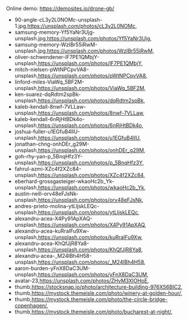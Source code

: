 Online demo: https://demosites.io/drone-gb/

- 90-angle-cL3y2L0NOMc-unsplash-1.jpg,https://unsplash.com/photos/cL3y2L0NOMc,
- samsung-memory-Yf5YaNr3Ujg-unsplash.jpg,https://unsplash.com/photos/Yf5YaNr3Ujg,
- samsung-memory-WzIBr55iRwM-unsplash.jpg,https://unsplash.com/photos/WzIBr55iRwM,
- oliver-schwendener-lF7PE1QMbjY-unsplash,https://unsplash.com/photos/lF7PE1QMbjY,
- mitch-nielsen-pWtNPCpvVA8-unsplash,https://unsplash.com/photos/pWtNPCpvVA8,
- linford-miles-ViaWq_5BF2M-unsplash,https://unsplash.com/photos/ViaWq_5BF2M,
- ken-suarez-dqRdtm2spBk-unsplash,https://unsplash.com/photos/dqRdtm2spBk,
- kaleb-kendall-8nwf-7VLLaw-unsplash,https://unsplash.com/photos/8nwf-7VLLaw,
- kaleb-kendall-6nRjHtBDk4o-unsplash,https://unsplash.com/photos/6nRjHtBDk4o,
- joshua-fuller-u1EGfuB4llU-unsplash,https://unsplash.com/photos/u1EGfuB4llU,
- jonathan-chng-onhDEr_g29M-unsplash,https://unsplash.com/photos/onhDEr_g29M,
- goh-rhy-yan-p_5BnqHfz3Y-unsplash,https://unsplash.com/photos/p_5BnqHfz3Y,
- fahrul-azmi-XZc4f2XZc84-unsplash,https://unsplash.com/photos/XZc4f2XZc84,
- eberhard-grossgasteiger-wkaoHc2b_Yk-unsplash,https://unsplash.com/photos/wkaoHc2b_Yk,
- austin-neill-orv48eFJsNk-unsplash,https://unsplash.com/photos/orv48eFJsNk,
- andres-prieto-molina-ytLljskLEQc-unsplash,https://unsplash.com/photos/ytLljskLEQc,
- alexandru-acea-X4Py91ApXAQ-unsplash,https://unsplash.com/photos/X4Py91ApXAQ,
- alexandru-acea-kuRraIFu9Xw-unsplash,https://unsplash.com/photos/kuRraIFu9Xw,
- alexandru-acea-KhQfJjR8Ya8-unsplash,https://unsplash.com/photos/KhQfJjR8Ya8,
- alexandru-acea-_M24lBh4H58-unsplash,https://unsplash.com/photos/_M24lBh4H58,
- aaron-burden-yFnX8DaC3UM-unsplash,https://unsplash.com/photos/yFnX8DaC3UM,
- avatar-23,https://unsplash.com/photos/ZHvM3XIOHoE,
- thumb,https://stocksnap.io/photo/architecture-building-976XS6BIC2,
- thumb,https://mystock.themeisle.com/photo/winery-at-golden-hour/,
- thumb,https://mystock.themeisle.com/photo/the-circle-bridge-copenhagen/,
- thumb,https://mystock.themeisle.com/photo/bucharest-at-night/,